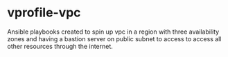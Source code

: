# vprofile-vpc
Ansible playbooks created to spin up vpc in a region with three availability zones and having a bastion server on public subnet to access to access all other resources through the internet. 

